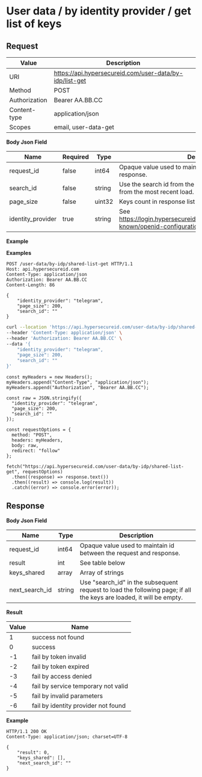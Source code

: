 # User data / by identity provider / get list of keys

## Request

Value              | Description 
-------------------|---------------
URI                | https://api.hypersecureid.com/user-data/by-idp/list-get
Method             | POST 
Authorization      | Bearer AA.BB.CC
Content-type       | application/json
Scopes             | email, user-data-get

**Body Json Field**

Name               | Required | Type           | Description
-------------------|----------|----------------|---------------------
request_id         | false    | int64          | Opaque value used to maintain id between the request and response.
search_id          | false    | string         | Use the search id from the prior request to load the keys from the most recent load.
page_size          | false    | uint32         | Keys count in response list (default 100)
identity_provider  | true     | string         | See https://login.hypersecureid.com/auth/realms/HyperID/.well-known/openid-configuration, key identity_providers

**Example**

**Examples**

```HTTP
POST /user-data/by-idp/shared-list-get HTTP/1.1
Host: api.hypersecureid.com
Content-Type: application/json
Authorization: Bearer AA.BB.CC
Content-Length: 86

{
    "identity_provider": "telegram",
    "page_size": 200,
    "search_id": ""
}
```
```bash
curl --location 'https://api.hypersecureid.com/user-data/by-idp/shared-list-get' \
--header 'Content-Type: application/json' \
--header 'Authorization: Bearer AA.BB.CC' \
--data '{
    "identity_provider": "telegram",
    "page_size": 200,
    "search_id": ""
}'
```
```JS
const myHeaders = new Headers();
myHeaders.append("Content-Type", "application/json");
myHeaders.append("Authorization", "Bearer AA.BB.CC");

const raw = JSON.stringify({
  "identity_provider": "telegram",
  "page_size": 200,
  "search_id": ""
});

const requestOptions = {
  method: "POST",
  headers: myHeaders,
  body: raw,
  redirect: "follow"
};

fetch("https://api.hypersecureid.com/user-data/by-idp/shared-list-get", requestOptions)
  .then((response) => response.text())
  .then((result) => console.log(result))
  .catch((error) => console.error(error));
```

## Response

**Body Json Field**

Name                    | Type          | Description
------------------------|---------------|---------------------
request_id              | int64         | Opaque value used to maintain id between the request and response.
result                  | int           | See table below
keys_shared             | array         | Array of strings
next_search_id          | string        | Use "search_id" in the subsequent request to load the following page; if all the keys are loaded, it will be empty.

**Result**

| Value  | Name 
| ------ | ----------------------------------- 
| 1      | success not found                   
| 0      | success                             
| -1     | fail by token invalid               
| -2     | fail by token expired               
| -3     | fail by access denied               
| -4     | fail by service temporary not valid 
| -5     | fail by invalid parameters          
| -6     | fail by identity provider not found 

**Example**

```HTTP
HTTP/1.1 200 OK
Content-Type: application/json; charset=UTF-8

{
    "result": 0,
    "keys_shared": [],
    "next_search_id": ""
}
```